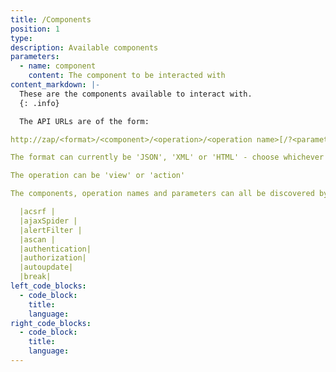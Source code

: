 ```yaml
---
title: /Components
position: 1
type:
description: Available components
parameters:
  - name: component
    content: The component to be interacted with
content_markdown: |-
  These are the components available to interact with.
  {: .info}

  The API URLs are of the form:

http://zap/<format>/<component>/<operation>/<operation name>[/?<parameters>]

The format can currently be 'JSON', 'XML' or 'HTML' - choose whichever you can consume more easily

The operation can be 'view' or 'action'

The components, operation names and parameters can all be discovered by browsing the API.

  |acsrf |
  |ajaxSpider |
  |alertFilter |
  |ascan |
  |authentication|
  |authorization|
  |autoupdate|
  |break|
left_code_blocks:
  - code_block:
    title:
    language:
right_code_blocks:
  - code_block:
    title:
    language:
---
```



